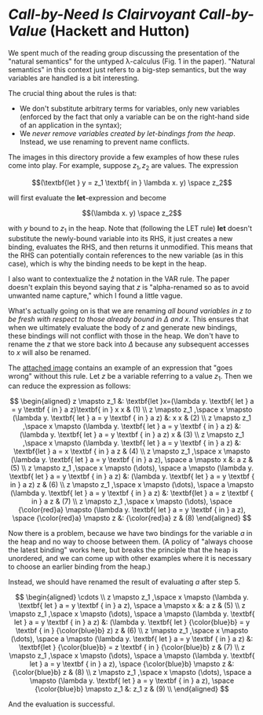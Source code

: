 # *Call-by-Need Is Clairvoyant Call-by-Value* (Hackett and Hutton)

We spent much of the reading group discussing the presentation of the "natural semantics" for the untyped λ-calculus (Fig. 1 in the paper). "Natural semantics" in this context just refers to a big-step semantics, but the way variables are handled is a bit interesting.

The crucial thing about the rules is that:

- We don't substitute arbitrary terms for variables, only new variables (enforced by the fact that only a variable can be on the right-hand side of an application in the syntax);
- We *never remove variables created by let-bindings from the heap*. Instead, we use renaming to prevent name conflicts.

The images in this directory provide a few examples of how these rules come into play. For example, suppose $z_1, z_2$ are values. The expression

$$(\textbf{let } y = z_1 \textbf{ in } \lambda x. y) \space z_2$$

will first evaluate the **let**-expression and become

$$(\lambda x. y) \space z_2$$

with $y$ bound to $z_1$ in the heap. Note that (following the LET rule) **let** doesn't substitute the newly-bound variable into its RHS, it just creates a new binding, evaluates the RHS, and then returns it unmodified. This means that the RHS can potentially contain references to the new variable (as in this case), which is why the binding needs to be kept in the heap.

I also want to contextualize the $\hat z$ notation in the VAR rule. The paper doesn't explain this beyond saying that $z$ is "alpha-renamed so as to avoid unwanted name capture," which I found a little vague.

What's actually going on is that we are renaming *all bound variables in* $z$ *to be fresh with respect to those already bound in* $\Delta$ *and* $x$. This ensures that when we ultimately evaluate the body of $z$ and generate new bindings, these bindings will not conflict with those in the heap. We don't have to rename the $z$ that we store back into $\Delta$ because any subsequent accesses to $x$ will also be renamed.

The [attached image](IMG_3142.jpeg) contains an example of an expression that "goes wrong" without this rule. Let $z$ be a variable referring to a value $z_1$. Then we can reduce the expression as follows:

$$
\begin{aligned}
z \mapsto z_1 &: \textbf{let }x=(\lambda y. \textbf{ let } a = y \textbf { in } a z)\textbf{ in } x x
& (1) \\
z \mapsto z_1 ,\space x \mapsto (\lambda y. \textbf{ let } a = y \textbf { in } a z) &: x x
& (2) \\
z \mapsto z_1 ,\space x \mapsto (\lambda y. \textbf{ let } a = y \textbf { in } a z) &: (\lambda y. \textbf{ let } a = y \textbf { in } a z) x
& (3) \\
z \mapsto z_1 ,\space x \mapsto (\lambda y. \textbf{ let } a = y \textbf { in } a z) &: \textbf{let } a = x \textbf { in } a z
& (4) \\
z \mapsto z_1 ,\space x \mapsto (\lambda y. \textbf{ let } a = y \textbf { in } a z), \space a \mapsto x &: a z
& (5) \\
z \mapsto z_1 ,\space x \mapsto (\dots), \space a \mapsto (\lambda y. \textbf{ let } a = y \textbf { in } a z) &: (\lambda y. \textbf{ let } a = y \textbf { in } a z) z
& (6) \\
z \mapsto z_1 ,\space x \mapsto (\dots), \space a \mapsto (\lambda y. \textbf{ let } a = y \textbf { in } a z) &: \textbf{let } a = z \textbf { in } a z
& (7) \\
z \mapsto z_1 ,\space x \mapsto (\dots), \space {\color{red}a} \mapsto (\lambda y. \textbf{ let } a = y \textbf { in } a z), \space {\color{red}a} \mapsto z &: {\color{red}a} z
& (8)
\end{aligned}
$$

Now there is a problem, because we have two bindings for the variable $a$ in the heap and no way to choose between them. (A policy of "always choose the latest binding" works here, but breaks the principle that the heap is unordered, and we can come up with other examples where it is necessary to choose an earlier binding from the heap.)

Instead, we should have renamed the result of evaluating $a$ after step 5.

$$
\begin{aligned}
\cdots \\
z \mapsto z_1 ,\space x \mapsto (\lambda y. \textbf{ let } a = y \textbf { in } a z), \space a \mapsto x &: a z
& (5) \\
z \mapsto z_1 ,\space x \mapsto (\dots), \space a \mapsto (\lambda y. \textbf{ let } a = y \textbf { in } a z) &: (\lambda y. \textbf{ let } {\color{blue}b} = y \textbf { in } {\color{blue}b} z) z
& (6) \\
z \mapsto z_1 ,\space x \mapsto (\dots), \space a \mapsto (\lambda y. \textbf{ let } a = y \textbf { in } a z) &: \textbf{let } {\color{blue}b} = z \textbf { in } {\color{blue}b} z
& (7) \\
z \mapsto z_1 ,\space x \mapsto (\dots), \space a \mapsto (\lambda y. \textbf{ let } a = y \textbf { in } a z), \space {\color{blue}b} \mapsto z &: {\color{blue}b} z
& (8) \\
z \mapsto z_1 ,\space x \mapsto (\dots), \space a \mapsto (\lambda y. \textbf{ let } a = y \textbf { in } a z), \space {\color{blue}b} \mapsto z_1 &: z_1 z
& (9) \\
\end{aligned}
$$

And the evaluation is successful.
